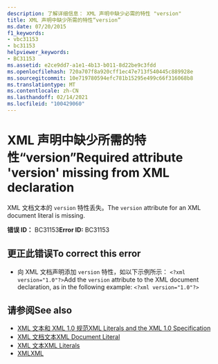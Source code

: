```yaml
---
description: 了解详细信息： XML 声明中缺少必需的特性 "version"
title: XML 声明中缺少所需的特性“version”
ms.date: 07/20/2015
f1_keywords:
- vbc31153
- bc31153
helpviewer_keywords:
- BC31153
ms.assetid: e2ce9dd7-a1e1-4b13-b011-8d22be9c3fdd
ms.openlocfilehash: 720a707f8a920cff1ec47e713f540445c889928e
ms.sourcegitcommit: 10e719780594efc781b15295e499c66f316068b8
ms.translationtype: MT
ms.contentlocale: zh-CN
ms.lasthandoff: 02/14/2021
ms.locfileid: "100429060"
---
```

# <a name="required-attribute-version-missing-from-xml-declaration"></a><span data-ttu-id="12fba-103">XML 声明中缺少所需的特性“version”</span><span class="sxs-lookup"><span data-stu-id="12fba-103">Required attribute 'version' missing from XML declaration</span></span>

<span data-ttu-id="12fba-104">XML 文档文本的 `version` 特性丢失。</span><span class="sxs-lookup"><span data-stu-id="12fba-104">The `version` attribute for an XML document literal is missing.</span></span>  
  
 <span data-ttu-id="12fba-105">**错误 ID：** BC31153</span><span class="sxs-lookup"><span data-stu-id="12fba-105">**Error ID:** BC31153</span></span>  
  
## <a name="to-correct-this-error"></a><span data-ttu-id="12fba-106">更正此错误</span><span class="sxs-lookup"><span data-stu-id="12fba-106">To correct this error</span></span>  
  
- <span data-ttu-id="12fba-107">向 XML 文档声明添加 `version` 特性，如以下示例所示： `<?xml version="1.0"?>`</span><span class="sxs-lookup"><span data-stu-id="12fba-107">Add the `version` attribute to the XML document declaration, as in the following example: `<?xml version="1.0"?>`</span></span>  
  
## <a name="see-also"></a><span data-ttu-id="12fba-108">请参阅</span><span class="sxs-lookup"><span data-stu-id="12fba-108">See also</span></span>

- [<span data-ttu-id="12fba-109">XML 文本和 XML 1.0 规范</span><span class="sxs-lookup"><span data-stu-id="12fba-109">XML Literals and the XML 1.0 Specification</span></span>](../programming-guide/language-features/xml/xml-literals-and-the-xml-1-0-specification.md)
- [<span data-ttu-id="12fba-110">XML 文档文本</span><span class="sxs-lookup"><span data-stu-id="12fba-110">XML Document Literal</span></span>](../language-reference/xml-literals/xml-document-literal.md)
- [<span data-ttu-id="12fba-111">XML 文本</span><span class="sxs-lookup"><span data-stu-id="12fba-111">XML Literals</span></span>](../language-reference/xml-literals/index.md)
- [<span data-ttu-id="12fba-112">XML</span><span class="sxs-lookup"><span data-stu-id="12fba-112">XML</span></span>](../programming-guide/language-features/xml/index.md)
